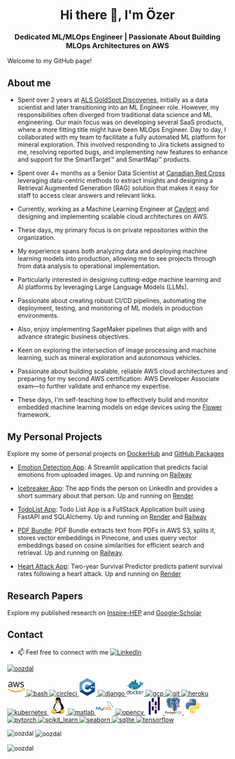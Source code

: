 <h1 align="center">Hi there 👋, I'm Özer</h1>
<h3 align="center">Dedicated ML/MLOps Engineer | Passionate About Building MLOps Architectures on AWS </h3>

Welcome to my GitHub page!

## About me

- Spent over 2 years at [ALS GoldSpot Discoveries](https://goldspot.ca/), initially as a data scientist and later transitioning into an ML Engineer role. However, my responsibilities often diverged from traditional data science and ML engineering. Our main focus was on developing several SaaS products, where a more fitting title might have been MLOps Engineer. Day to day, I collaborated with my team to facilitate a fully automated ML platform for mineral exploration. This involved responding to Jira tickets assigned to me, resolving reported bugs, and implementing new features to enhance and support for the SmartTarget™
and SmartMap™ products.

- Spent over 4+ months as a Senior Data Scientist at [Canadian Red Cross](https://www.redcross.ca/) leveraging data-centric methods to extract insights and designing a Retrieval Augmented Generation (RAG) solution that makes it easy for staff to access clear answers and relevant links.

- Currently, working as a Machine Learning Engineer at [Caylent](https://caylent.com/) and designing and implementing scalable cloud architectures on AWS.

- These days, my primary focus is on private repositories within the organization.

- My experience spans both analyzing data and deploying machine learning models into production, allowing me to see projects through from data analysis to operational implementation.

- Particularly interested in designing cutting-edge machine learning and AI platforms by leveraging Large Language Models (LLMs).

- Passionate about creating robust CI/CD pipelines, automating the deployment, testing, and monitoring of ML models in production environments.

- Also, enjoy implementing SageMaker pipelines that align with and advance strategic business objectives.

- Keen on exploring the intersection of image processing and machine learning, such as mineral exploration and autonomous vehicles.

- Passionate about building scalable, reliable AWS cloud architectures and preparing for my second AWS certification: AWS Developer Associate exam—to further validate and enhance my expertise.

- These days, I'm self-teaching how to effectively build and monitor embedded machine learning models on edge devices using the [Flower](https://flower.ai/) framework.


## My Personal Projects

Explore my some of personal projects on [DockerHub](https://hub.docker.com/u/ozerozdal) and [GitHub Packages](https://github.com/oozdal?tab=packages)

- [Emotion Detection App](https://github.com/oozdal/Face-Emotion-Detection): A Streamlit application that predicts facial emotions from uploaded images. Up and running on [Railway](https://face-emotion-detection-production.up.railway.app/)

- [Icebreaker App](https://github.com/oozdal/ice-breaker-app): The app finds the person on LinkedIn and provides a short summary about that person. Up and running on [Render](https://ice-breaker-app.onrender.com/)

- [TodoList App](https://github.com/oozdal/to-do-list-api): Todo List App is a FullStack Application built using FastAPI and SQLAlchemy. Up and running on [Render](https://to-do-list-api-0o37.onrender.com/auth/) and [Railway](https://to-do-list-api-production-29ce.up.railway.app)

- [PDF Bundle](https://github.com/oozdal/pdf-bundle): PDF Bundle extracts text from PDFs in AWS S3, splits it, stores vector embeddings in Pinecone, and uses query vector embeddings based on cosine similarities for efficient search and retrieval. Up and running on [Railway](https://pdf-bundle-production.up.railway.app/docs).

- [Heart Attack App](https://github.com/oozdal/heart-attack): Two-year Survival Predictor predicts patient survival rates following a heart attack. Up and running on [Render](https://heart-attack-j6dh.onrender.com/)

## Research Papers

Explore my published research on [Inspire-HEP](https://inspirehep.net/authors/1602339?ui-citation-summary=true) and [Google-Scholar](https://scholar.google.ca/citations?user=GbhHFfsAAAAJ&hl=en)
## Contact

- 📫 Feel free to connect with me [![LinkedIn](https://img.shields.io/badge/LinkedIn-Connect-blue?style=flat-square&logo=linkedin)](https://www.linkedin.com/in/ozerozdal)

<p align="left"> <a href="https://github.com/ryo-ma/github-profile-trophy"><img src="https://github-profile-trophy.vercel.app/?username=oozdal" alt="oozdal" /></a> </p>


<p align="left"> <a href="https://aws.amazon.com" target="_blank" rel="noreferrer"> <img src="https://raw.githubusercontent.com/devicons/devicon/master/icons/amazonwebservices/amazonwebservices-original-wordmark.svg" alt="aws" width="40" height="40"/> </a> <a href="https://www.gnu.org/software/bash/" target="_blank" rel="noreferrer"> <img src="https://www.vectorlogo.zone/logos/gnu_bash/gnu_bash-icon.svg" alt="bash" width="40" height="40"/> </a> <a href="https://circleci.com" target="_blank" rel="noreferrer"> <img src="https://www.vectorlogo.zone/logos/circleci/circleci-icon.svg" alt="circleci" width="40" height="40"/> </a> <a href="https://www.w3schools.com/cpp/" target="_blank" rel="noreferrer"> <img src="https://raw.githubusercontent.com/devicons/devicon/master/icons/cplusplus/cplusplus-original.svg" alt="cplusplus" width="40" height="40"/> </a> <a href="https://www.djangoproject.com/" target="_blank" rel="noreferrer"> <img src="https://cdn.worldvectorlogo.com/logos/django.svg" alt="django" width="40" height="40"/> </a> <a href="https://www.docker.com/" target="_blank" rel="noreferrer"> <img src="https://raw.githubusercontent.com/devicons/devicon/master/icons/docker/docker-original-wordmark.svg" alt="docker" width="40" height="40"/> </a> <a href="https://cloud.google.com" target="_blank" rel="noreferrer"> <img src="https://www.vectorlogo.zone/logos/google_cloud/google_cloud-icon.svg" alt="gcp" width="40" height="40"/> </a> <a href="https://git-scm.com/" target="_blank" rel="noreferrer"> <img src="https://www.vectorlogo.zone/logos/git-scm/git-scm-icon.svg" alt="git" width="40" height="40"/> </a> <a href="https://heroku.com" target="_blank" rel="noreferrer"> <img src="https://www.vectorlogo.zone/logos/heroku/heroku-icon.svg" alt="heroku" width="40" height="40"/> </a> <a href="https://kubernetes.io" target="_blank" rel="noreferrer"> <img src="https://www.vectorlogo.zone/logos/kubernetes/kubernetes-icon.svg" alt="kubernetes" width="40" height="40"/> </a> <a href="https://www.linux.org/" target="_blank" rel="noreferrer"> <img src="https://raw.githubusercontent.com/devicons/devicon/master/icons/linux/linux-original.svg" alt="linux" width="40" height="40"/> </a> <a href="https://www.mathworks.com/" target="_blank" rel="noreferrer"> <img src="https://upload.wikimedia.org/wikipedia/commons/2/21/Matlab_Logo.png" alt="matlab" width="40" height="40"/> </a> <a href="https://www.mysql.com/" target="_blank" rel="noreferrer"> <img src="https://raw.githubusercontent.com/devicons/devicon/master/icons/mysql/mysql-original-wordmark.svg" alt="mysql" width="40" height="40"/> </a> <a href="https://opencv.org/" target="_blank" rel="noreferrer"> <img src="https://www.vectorlogo.zone/logos/opencv/opencv-icon.svg" alt="opencv" width="40" height="40"/> </a> <a href="https://pandas.pydata.org/" target="_blank" rel="noreferrer"> <img src="https://raw.githubusercontent.com/devicons/devicon/2ae2a900d2f041da66e950e4d48052658d850630/icons/pandas/pandas-original.svg" alt="pandas" width="40" height="40"/> </a> <a href="https://www.postgresql.org" target="_blank" rel="noreferrer"> <img src="https://raw.githubusercontent.com/devicons/devicon/master/icons/postgresql/postgresql-original-wordmark.svg" alt="postgresql" width="40" height="40"/> </a> <a href="https://www.python.org" target="_blank" rel="noreferrer"> <img src="https://raw.githubusercontent.com/devicons/devicon/master/icons/python/python-original.svg" alt="python" width="40" height="40"/> </a> <a href="https://pytorch.org/" target="_blank" rel="noreferrer"> <img src="https://www.vectorlogo.zone/logos/pytorch/pytorch-icon.svg" alt="pytorch" width="40" height="40"/> </a> <a href="https://scikit-learn.org/" target="_blank" rel="noreferrer"> <img src="https://upload.wikimedia.org/wikipedia/commons/0/05/Scikit_learn_logo_small.svg" alt="scikit_learn" width="40" height="40"/> </a> <a href="https://seaborn.pydata.org/" target="_blank" rel="noreferrer"> <img src="https://seaborn.pydata.org/_images/logo-mark-lightbg.svg" alt="seaborn" width="40" height="40"/> </a> <a href="https://www.sqlite.org/" target="_blank" rel="noreferrer"> <img src="https://www.vectorlogo.zone/logos/sqlite/sqlite-icon.svg" alt="sqlite" width="40" height="40"/> </a> <a href="https://www.tensorflow.org" target="_blank" rel="noreferrer"> <img src="https://www.vectorlogo.zone/logos/tensorflow/tensorflow-icon.svg" alt="tensorflow" width="40" height="40"/> </a> </p>

<p><img align="left" src="https://github-readme-stats.vercel.app/api/top-langs?username=oozdal&show_icons=true&locale=en&layout=compact" alt="oozdal" /></p>

<p>&nbsp;<img align="center" src="https://github-readme-stats.vercel.app/api?username=oozdal&show_icons=true&locale=en" alt="oozdal" /></p>

<p><img align="center" src="https://github-readme-streak-stats.herokuapp.com/?user=oozdal&" alt="oozdal" /></p>

